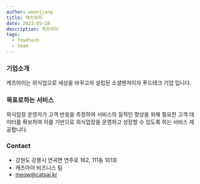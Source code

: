 ```yaml
---
author: woonjjang
title: 캐츠아이
date: 2023-05-18
description: 캐츠아이
tags:
  - foodtech
  - team
---
```


### 기업소개

캐츠아이는 외식업으로 세상을 바꾸고자 설립된 소셜벤쳐이자 푸드테크 기업 입니다.

### 목표로하는 서비스

외식업장 운영자가 고객 반응을 측정하여 서비스의 질적인 향상을 위해 필요한 고객 데이터를 확보하여 이를 기반으로 외식업장을 운영하고 성장할 수 있도록 하는 서비스 제공합니다.

### Contact

- 강원도 강릉시 연곡면 연주로 162, 111동 101호
- 캐츠아이 비즈니스 팀
- meow@catsai.kr